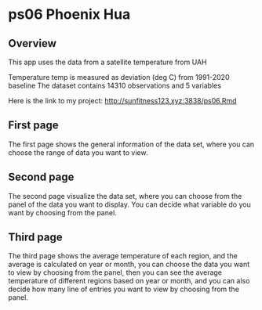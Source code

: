 # ps06 Phoenix Hua

## Overview

This app uses the data from a satellite temperature from UAH

Temperature temp is measured as deviation (deg C) from 1991-2020 baseline
The dataset contains 14310 observations and 5 variables

Here is the link to my project: http://sunfitness123.xyz:3838/ps06.Rmd

## First page
The first page shows the general information of the data set, where you can 
choose the range of data you want to view.

## Second page
The second page visualize the data set, where you can choose from the panel
of the data you want to display. You can decide what variable do you want by 
choosing from the panel.

## Third page
The third page shows the average temperature of each region, and the average is 
calculated on year or month, you can choose the data you want to view by choosing 
from the panel, then you can see the average temperature of different regions
based on year or month, and you can also decide how many line of entries you 
want to view by choosing from the panel.
